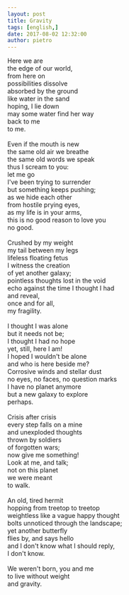```yaml
---
layout: post
title: Gravity
tags: [english,]
date: 2017-08-02 12:32:00
author: pietro
---
```

Here we are<br/>the edge of our world,<br/>from here on<br/>possibilities dissolve<br/>absorbed by the ground<br/>like water in the sand<br/>hoping, I lie down<br/>may some water find her way<br/>back to me<br/>to me.<br/><br/>Even if the mouth is new<br/>the same old air we breathe<br/>the same old words we speak<br/>thus I scream to you:<br/>let me go<br/>I've been trying to surrender<br/>but something keeps pushing;<br/>as we hide each other<br/>from hostile prying eyes,<br/>as my life is in your arms,<br/>this is no good reason to love you<br/>no good.<br/><br/>Crushed by my weight<br/>my tail between my legs<br/>lifeless floating fetus<br/>I witness the creation<br/>of yet another galaxy;<br/>pointless thoughts lost in the void<br/>echo against the time I thought I had<br/>and reveal,<br/>once and for all,<br/>my fragility.<br/><br/>I thought I was alone<br/>but it needs not be;<br/>I thought I had no hope<br/>yet, still, here I am!<br/>I hoped I wouldn't be alone<br/>and who is here beside me?<br/>Corrosive winds and stellar dust<br/>no eyes, no faces, no question marks<br/>I have no planet anymore<br/>but a new galaxy to explore<br/>perhaps.<br/><br/>Crisis after crisis<br/>every step falls on a mine<br/>and unexploded thoughts<br/>thrown by soldiers<br/>of forgotten wars;<br/>now give me something!<br/>Look at me, and talk;<br/>not on this planet<br/>we were meant<br/>to walk.<br/><br/>An old, tired hermit<br/>hopping from treetop to treetop<br/>weightless like a vague happy thought<br/>bolts unnoticed through the landscape;<br/>yet another butterfly<br/>flies by, and says hello<br/>and I don't know what I should reply,<br/>I don't know.<br/><br/>We weren't born, you and me<br/>to live without weight<br/>and gravity.
